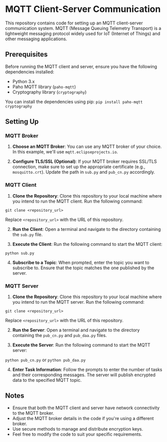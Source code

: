 # MQTT Client-Server Communication

This repository contains code for setting up an MQTT client-server communication system. MQTT (Message Queuing Telemetry Transport) is a lightweight messaging protocol widely used for IoT (Internet of Things) and other messaging applications.

## Prerequisites

Before running the MQTT client and server, ensure you have the following dependencies installed:

- Python 3.x
- Paho MQTT library (`paho-mqtt`)
- Cryptography library (`cryptography`)

You can install the dependencies using pip:
`pip install paho-mqtt cryptography`


## Setting Up

### MQTT Broker

1. **Choose an MQTT Broker**: You can use any MQTT broker of your choice. In this example, we'll use `mqtt.eclipseprojects.io`.

2. **Configure TLS/SSL (Optional)**: If your MQTT broker requires SSL/TLS connection, make sure to set up the appropriate certificate (e.g., `mosquitto.crt`). Update the path in `sub.py` and `pub_cn.py` accordingly.

### MQTT Client

1. **Clone the Repository**: Clone this repository to your local machine where you intend to run the MQTT client. Run the following command:

`git clone <repository_url>`


Replace `<repository_url>` with the URL of this repository.

2. **Run the Client**: Open a terminal and navigate to the directory containing the `sub.py` file.

3. **Execute the Client**: Run the following command to start the MQTT client:

`python sub.py`


4. **Subscribe to a Topic**: When prompted, enter the topic you want to subscribe to. Ensure that the topic matches the one published by the server.

### MQTT Server

1. **Clone the Repository**: Clone this repository to your local machine where you intend to run the MQTT server. Run the following command:

`git clone <repository_url>`


Replace `<repository_url>` with the URL of this repository.

2. **Run the Server**: Open a terminal and navigate to the directory containing the `pub_cn.py` and `pub_daa.py` files.

3. **Execute the Server**: Run the following command to start the MQTT server:

`python pub_cn.py`
or
`python pub_daa.py`


4. **Enter Task Information**: Follow the prompts to enter the number of tasks and their corresponding messages. The server will publish encrypted data to the specified MQTT topic.

## Notes

- Ensure that both the MQTT client and server have network connectivity to the MQTT broker.
- Adjust the MQTT broker details in the code if you're using a different broker.
- Use secure methods to manage and distribute encryption keys.
- Feel free to modify the code to suit your specific requirements.

